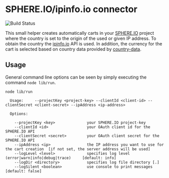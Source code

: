 # SPHERE.IO/ipinfo.io connector

![Build Status](https://travis-ci.org/mmoelli/sphere-ipinfo-mashup.svg?branch=master)

This small helper creates automatically carts in your [SPHERE.IO](https://admin.sphere.io) project where the country is set to the origin of the used or given IP address. To obtain the country the [ipinfo.io](http://ipinfo.io) API is used. In addition, the currency for the cart is selected based on country data provided by [country-data](https://www.npmjs.com/package/country-data).

## Usage

General command line options can be seen by simply executing the command `node lib/run`.
```
node lib/run

  Usage:     --projectKey <project-key> --clientId <client-id> --clientSecret <client-secret> --ipAddress <ip-address>

  Options:

    --projectKey <key>              your SPHERE.IO project-key
    --clientId <id>                 your OAuth client id for the SPHERE.IO API
    --clientSecret <secret>         your OAuth client secret for the SPHERE.IO API
    --ipAddress <ip>                the IP address you want to use for the cart creation  [if not set, the server address will be used]
    --logLevel <level>              specifies log level (error|warn|info|debug|trace)     [default: info]
    --logDir <directory>            specifies log file directory [.]
    --logSilent <boolean>           use console to print messages                         [default: false]
```
